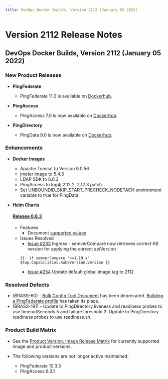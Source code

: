 ```yaml
---
title: DevOps Docker Builds, Version 2112 (January 05 2022)
---
```

# Version 2112 Release Notes

## DevOps Docker Builds, Version 2112 (January 05 2022)

### New Product Releases

- **PingFederate**
    - PingFederate 11.0 is available on [Dockerhub](https://hub.docker.com/r/pingidentity/pingfederate).


- **PingAccess**
    - PingAccess 7.0 is now available on [Dockerhub](https://hub.docker.com/r/pingidentity/pingaccess).

- **PingDirectory**
    - PingData 9.0 is now available on [Dockerhub](https://hub.docker.com/r/pingidentity/pingdata).



### Enhancements
- **Docker Images**
    - Apache Tomcat to Version 9.0.56
    - jmeter image to 5.4.3
    - LDAP SDK to 6.0.3
    - PingAccess to log4j 2.12.2, 2.12.3 patch
    - Set UNBOUNDID_SKIP_START_PRECHECK_NODETACH environment variable to true for PingData


- **Helm Charts**
    #### [Release 0.8.3](https://helm.pingidentity.com/release-notes/#release-083-jan-6-2022) ####
    - Features
        - Document [supported values](https://helm.pingidentity.com/config/supported-values)
    - Issues Resolved
        - [Issue #233](https://github.com/pingidentity/helm-charts/issues/235) Ingress - semverCompare now retrieves correct K8 version for applying the correct apiVersion
        ```
        {{- if semverCompare ">=1.19.x" $top.Capabilities.KubeVersion.Version }}
        ```
        - [Issue #254](https://github.com/pingidentity/helm-charts/issues/254) Update default global.image.tag to 2112


### Resolved Defects

- (BRASS-60) - [Bulk Config Tool Document](https://github.com/pingidentity/pingidentity-devops-getting-started/tree/master/99-helper-scripts/ping-bulkconfigtool#run-the-export-utility) has been deprecated. [Building a PingFederate profile](https://github.com/pingidentity/pingidentity-devops-getting-started/blob/master/docs/how-to/buildPingFederateProfile.md) has taken its place.
- (BRASS-181) - Update to PingDirectory liveness and readiness probes to use
    timeoutSeconds 5 and failureThreshold 3. Update to PingDirectory readiness probes to use readiness.sh.

### Product Build Matrix

- See the [Product Version, Image Release Matrix](../../reference/productVersionMatrix/)
for currently supported image and product versions.

- The following versions are not longer active maintained:
    - PingFederate 10.3.3
    - PingAccess 6.3.1
